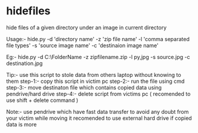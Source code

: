 # hidefiles
hide files of a given directory under an image in current directory 

Usage:-
       hide.py -d 'directory name' -z 'zip file name' -l 'comma separated file types' -s 'source image name' -c 'destinaion image name'

Eg:-   hide.py -d C:\FolderName -z zipfilename.zip -l py,jpg -s source.jpg -c destination.jpg

Tip:- 
use this script to stole data from others laptop without knowing to them 
step-1:- copy this script in victim pc 
step-2:- run the file using cmd 
step-3:- move destinaton file which contains copied data  using pendrive/hard drive 
step-4:- delete script from victims pc ( recomended to use shift + delete command )

Note:- use pendrive which have fast data transfer to avoid any doubt from your victim while moving 
       it recomended to use external hard drive if copied data is more

